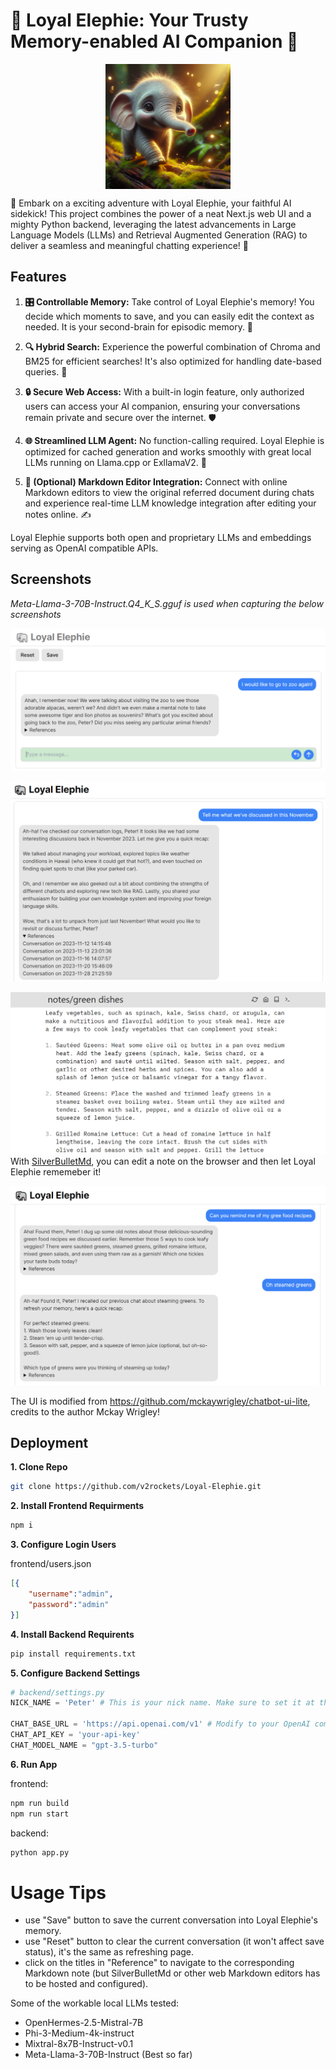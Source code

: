 # 🐘 Loyal Elephie: Your Trusty Memory-enabled AI Companion 🧠
<p align="center">
  <img src=".public/image.png" alt="Your image description" width="200" style="display: block; margin: 0 auto;">
</p>
🚀 Embark on a exciting adventure with Loyal Elephie, your faithful AI sidekick! This project combines the power of a neat Next.js web UI and a mighty Python backend, leveraging the latest advancements in Large Language Models (LLMs) and Retrieval Augmented Generation (RAG) to deliver a seamless and meaningful chatting experience! 🎉

## Features

1. **🎛️ Controllable Memory:** Take control of Loyal Elephie's memory! You decide which moments to save, and you can easily edit the context as needed. It is your second-brain for episodic memory. 📝

2. **🔍 Hybrid Search:** Experience the powerful combination of Chroma and BM25 for efficient searches! It's also optimized for handling date-based queries. 📅

3. **🔒 Secure Web Access:** With a built-in login feature, only authorized users can access your AI companion, ensuring your conversations remain private and secure over the internet. 🛡️

4. **🌐 Streamlined LLM Agent:** No function-calling required. Loyal Elephie is optimized for cached generation and works smoothly with great local LLMs running on Llama.cpp or ExllamaV2. 💬

5. **📝 (Optional) Markdown Editor Integration:** Connect with online Markdown editors to view the original referred document during chats and experience real-time LLM knowledge integration after editing your notes online. ✍️

Loyal Elephie supports both open and proprietary LLMs and embeddings serving as OpenAI compatible APIs. 

## Screenshots 
*Meta-Llama-3-70B-Instruct.Q4_K_S.gguf is used when capturing the below screenshots*

![](.public/screenshot1.png)

![](.public/screenshot2.png)


![](.public/screenshot4.png)
With [SilverBulletMd](https://github.com/silverbulletmd/silverbullet), you can edit a note on the browser and then let Loyal Elephie rememeber it!

![](.public/screenshot3.png)

The UI is modified from https://github.com/mckaywrigley/chatbot-ui-lite, credits to the author Mckay Wrigley!

## Deployment

**1. Clone Repo**

```bash
git clone https://github.com/v2rockets/Loyal-Elephie.git
```

**2. Install Frontend Requirments**

```bash
npm i
```

**3. Configure Login Users**

frontend/users.json
```json
[{
    "username":"admin",
    "password":"admin"
}]
```

**4. Install Backend Requirents**

```bash
pip install requirements.txt
```

**5. Configure Backend Settings**

```python
# backend/settings.py
NICK_NAME = 'Peter' # This is your nick name. Make sure to set it at the beginning and don't change so that LLM will not get confused.

CHAT_BASE_URL = 'https://api.openai.com/v1' # Modify to your OpenAI compatible API url
CHAT_API_KEY = 'your-api-key'
CHAT_MODEL_NAME = "gpt-3.5-turbo"
```

**6. Run App**

frontend:
```bash
npm run build
npm run start
```
backend:
```bash
python app.py
```

# Usage Tips
* use "Save" button to save the current conversation into Loyal Elephie's memory.
* use "Reset" button to clear the current conversation (it won't affect save status), it's the same as refreshing page.
* click on the titles in "Reference" to navigate to the corresponding Markdown note (but SilverBulletMd or other web Markdown editors has to be hosted and configured).

Some of the workable local LLMs tested:
* OpenHermes-2.5-Mistral-7B
* Phi-3-Medium-4k-instruct
* Mixtral-8x7B-Instruct-v0.1
* Meta-Llama-3-70B-Instruct (Best so far) 


